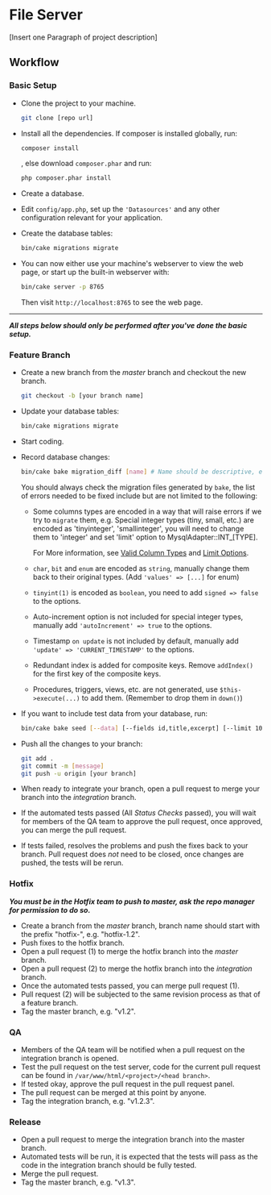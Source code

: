 # File Server

[Insert one Paragraph of project description]

## Workflow

### Basic Setup
* Clone the project to your machine.

  ```bash
  git clone [repo url]
  ```
* Install all the dependencies. If composer is installed globally, run:
  ```bash
  composer install
  ```
  , else download `composer.phar` and run:
  ```bash
  php composer.phar install
  ```
* Create a database.
* Edit `config/app.php`, set up the `'Datasources'` and any other configuration relevant for your application.
* Create the database tables:
  ```bash
  bin/cake migrations migrate
  ```
* You can now either use your machine's webserver to view the web page, or start
  up the built-in webserver with:
  ```bash
  bin/cake server -p 8765
  ```
  Then visit `http://localhost:8765` to see the web page.

***
***All steps below should only be performed after you've done the basic setup.***

### Feature Branch

* Create a new branch from the *master* branch and checkout the new branch.

  ```bash
  git checkout -b [your branch name]
  ```
* Update your database tables:
  ```bash
  bin/cake migrations migrate
  ```
* Start coding.
* Record database changes:
  ```bash
  bin/cake bake migration_diff [name] # Name should be descriptive, e.g AddPriceToProducts
  ```
  You should always check the migration files generated by `bake`,
  the list of errors needed to be fixed include but are not limited to the following:
  
  * Some columns types are encoded in a way that will raise errors if we try to `migrate` them, 
    e.g. Special integer types (tiny, small, etc.) are encoded as 'tinyinteger', 'smallinteger', 
    you will need to change them to 'integer' and set 'limit' option to MysqlAdapter::INT_[TYPE].
    
    For More information, see [Valid Column Types](https://book.cakephp.org/3.0/en/phinx/migrations.html#id2) 
    and [Limit Options](https://book.cakephp.org/3.0/en/phinx/migrations.html#limit-option-and-mysql).
  * `char`,  `bit`  and  `enum` are encoded as `string`, manually change them back to their original types. (Add `'values' => [...]` for enum)
  * `tinyint(1)` is encoded as `boolean`, you need to add `signed => false` to the options.
  * Auto-increment option is not included for special integer types, manually add `'autoIncrement' => true`
    to the options.
  * Timestamp `on update` is not included by default, manually add `'update' => 'CURRENT_TIMESTAMP'`
    to the options.
  * Redundant index is added for composite keys. Remove `addIndex()` for the first key of the composite keys.
  * Procedures, triggers, views, etc. are not generated, use `$this->execute(...)` to add them. 
    (Remember to drop them in `down()`)
  
  
* If you want to include test data from your database, run:

  ```bash
  bin/cake bake seed [--data] [--fields id,title,excerpt] [--limit 10] [TableName]
  ```
* Push all the changes to your branch:
  ```bash
  git add .
  git commit -m [message]
  git push -u origin [your branch]
  ```
* When ready to integrate your branch, open a pull request to merge your branch into the *integration* branch.
* If the automated tests passed (All *Status Checks* passed), 
you will wait for members of the QA team to approve the pull request, once approved, you can merge the pull request.
* If tests failed, resolves the problems and push the fixes back to your branch. 
Pull request does *not* need to be closed, once changes are pushed, the tests will be rerun.

### Hotfix
***You must be in the Hotfix team to push to master, ask the repo manager for permission to do so.***
* Create a branch from the *master* branch, branch name should start with the prefix "hotfix-", e.g. "hotfix-1.2".
* Push fixes to the hotfix branch.
* Open a pull request (1) to merge the hotfix branch into the *master* branch.
* Open a pull request (2) to merge the hotfix branch into the *integration* branch.
* Once the automated tests passed, you can merge pull request (1).
* Pull request (2) will be subjected to the same revision process as that of a feature branch.
* Tag the master branch, e.g. "v1.2".

### QA
* Members of the QA team will be notified when a pull request on the integration branch is opened.
* Test the pull request on the test server, code for the current pull request can be found in 
`/var/www/html/<project>/<head branch>`.
* If tested okay, approve the pull request in the pull request panel.
* The pull request can be merged at this point by anyone.
* Tag the integration branch, e.g. "v1.2.3".

### Release
* Open a pull request to merge the integration branch into the master branch.
* Automated tests will be run, it is expected that the tests will pass 
as the code in the integration branch should be fully tested.
* Merge the pull request.
* Tag the master branch, e.g. "v1.3".
